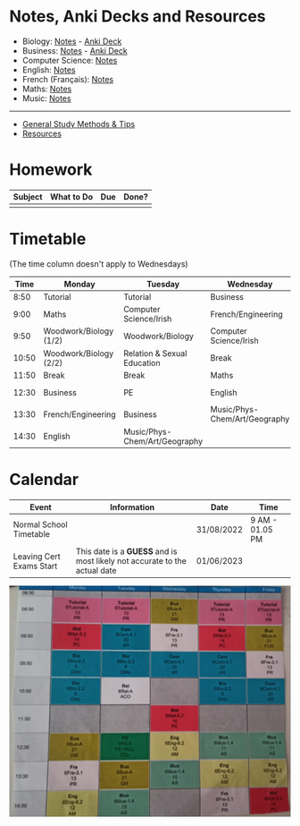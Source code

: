# Notes, Anki Decks and Resources
- Biology: [Notes](subjects/biology/biology.md) - [Anki Deck](https://github.com/cutthroat78/Leaving-Cert-Notes/releases/download/Biology/Biology.apkg)
- Business: [Notes](subjects/business/business.md) - [Anki Deck](https://github.com/cutthroat78/Leaving-Cert-Notes/releases/download/Business/Business.apkg)
- Computer Science: [Notes](subjects/computer-science/computer-science.md)
- English: [Notes](subjects/english/english.md)
- French (Français): [Notes](subjects/french/french.md)
- Maths: [Notes](subjects/maths/maths.md)
- Music: [Notes](subjects/music/music.md)

---

- [General Study Methods & Tips](study.md)
- [Resources](resources.md)

# Homework

| Subject | What to Do | Due | Done? |
|-|-|-|-|
| | | | |

# Timetable
(The time column doesn't apply to Wednesdays)

| Time | Monday | Tuesday | Wednesday | Thursday | Friday |
| --- | --- | --- | --- | --- | --- |
| 8:50 | Tutorial | Tutorial | Business | Tutorial | Tutorial |
| 9:00 | Maths | Computer Science/Irish | French/Engineering | Maths | Business |
| 9:50 | Woodwork/Biology (1/2) | Woodwork/Biology | Computer Science/Irish | Computer Science/Irish | French/Engineering |
| 10:50 | Woodwork/Biology (2/2) | Relation & Sexual Education | Break | Woodwork/Biology | Computer Science/Irish |
| 11:50 | Break | Break | Maths | Break | Break | 
| 12:30 | Business | PE | English | Music/Phys-Chem/Art/Geography | Music/Phys-Chem/Art/Geography |
| 13:30 | French/Engineering | Business | Music/Phys-Chem/Art/Geography | English | English |
| 14:30 | English | Music/Phys-Chem/Art/Geography | | French/Engineering | Maths |

# Calendar

| Event | Information | Date | Time |
|-|-|-|-|
| Normal School Timetable | | 31/08/2022 | 9 AM - 01.05 PM |
| Leaving Cert Exams Start | This date is a **GUESS** and is most likely not accurate to the actual date | 01/06/2023 |

![Timetable](timetable.jpeg)

<!--
# Calendar Archive
## 6th Year
## 5th Year
| French Oral Exams Start | | Tuesday, 17/05/2022 | |
| Trip to Belfast | Costs €15, We will be going to [W5](https://w5online.co.uk/) and [The Titanic Museum](https://www.titanicbelfast.com/) and be getting food on the way back from Belfast. | Thursday, 19/05/2022 | Leaving the School at 08:45 AM and Returning at 7 PM |
| Sports Day | | Friday, 20/05/2022 | |
| French Test | Test on vocab from sheet | Wednesday, 27/04/2022 |
| Trip out to either Glendalough or Bray (Where will be decided on the day) | Leaving school at 9:00 AM and will be arriving back at the school at 2:30 PM. We are going with Graham Maher. If we do go to Glendalough, we will not be going up the mountains | Friday, 06/05/2022 | |

# Homework Archive
## 6th Year
## 5th Year
| English | Finish off sample question on Control and Violence | Wednesday, 11/05/2022 | No |
| English | Finish Question on sheet that we were doing on Wednesday class | Wednesday, 11/05/2022 | No |
| English | Do a question on the sheet, the teacher gave us | Wednesday, 11/05/2022 | No |
| English | Finish off the uncle speaks in the drawing room file | Friday, 13/05/2022 | No |
| English | Finish sample question for english homework | Wednesday, 18/05/2022 | No |
| Biology | Do next two pages of respiration question booklet (ecology field trip question and fermentation question) | Tuesday, 17/05/2022 | No |
| Biology | Do all Ecology Exam Questions | Monday, 16/05/2022 | No |
| Biology | Do all learning check questions on respiration slides | Monday, 16/05/2022 | No |
| Biology | Finish write up | Monday, 16/05/2022 | Yes |
| Computer Science Test | No info yet | ? | |
| Biology | Finish Ecology Booklet | Tuesday, 10/05/2022 | Yes |
| Biology | Do Question 11, Ecology Exam Question | Tuesday, 03/05/2022 | No |
| French | Get vocab from top of sheet and highlighted words on sheet and put into hardback notes | Wednesday, 27/04/2022  | No |
| Maths | Finish all questions on page 183 | Friday, 29/04/2022 | No |
| French | Get ten phrases that can be used to answer this question: "Est-ce que les portables devraieur être intendits dans les écoles Irlandais?" (Should phones be banned in Irish schools?) | Thursday, 28/04/2022 | No |
- Biology - Page 297 diagrams 27.5 and 27.6 into hardback - 07/03/2022
- English - Personal Essay (5 paragraphs): Write a personal essay in which you explore your sense of what a particular place means to you - 14/02/2022
- English - Room Booklet Comprehension Questions - 14/02/2022
- Biology - Finish Homeostasis Worksheet - 01/03/2022
- Maths - Questions 8, 9 and 11 - 03/03/2022
- [ ] Biology - page 301 question 1 & 2 - 08/03/2022
- [ ] French - Do page 142 Questions  - 14/03/2022
- [ ] Biology - do digital and physical write up on breathing rate test - 14/03/2022
- [ ] Business - page 458 Do Question A, B and C - 21/03/2022
- [ ] Biology - 
  - [x] 1. Watch video on teams 
  - [ ] 2. Copy diagram
    - [ ] a. urinary system handout
    - [x] b. label nephron diagram
    - [ ] c. copy diagram of nephron from pg. 316 of textbook into hardback
- [ ] Maths - page 142 questions: 3, 5, 8, 12 - 21/03/2022
- [ ] Biology - workbook page 87 - 16/03/2022
- [ ] Biology - 2016 Q12 on sheet - 21/03/2022
- [ ] French - Do question that is in markdown file on my pinephone - 23/03/2022
- [ ] Biology - Do Question 1 + 2 on Page 457 - 30/03/2022
- [ ] French - Do five questions on page - 31/03/2022
- [ ] English - Question 1-4 - 31/03/2022
- [ ] English - Write a paragraph on one of the Relationships in Room  - 01/04/2022
- [ ] Biology - Workbook Page 113 Q 1 (part e of 1), 2, 3, 4, 5, 6, 7 - 05/04/2022
- [ ] Biology - Study definitions scientific method - 05/04/2022

# 5th Year Timetable
(The time column doesn't apply to Wednesdays)

| Time | Monday | Tuesday | Wednesday | Thursday | Friday |
| --- | --- | --- | --- | --- | --- |
| 8:50 | Tutorial | Tutorial | Woodwork/Biology (1/2) | Tutorial | Tutorial |
| 9:00 | English | Irish/Computer Science | Woodwork/Biology (2/2) | Maths | English |
| 9:50 | French/Engineering | Maths | Irish/Computer Science | Music/Phys-Chem/Art/Geography | Irish/Computer Science |
| 10:50 | Maths | Music/Phys-Chem/Art/Geography | Break | English | Maths |
| 11:50 | Break | Break | Business | Break | Break |
| 12:30 | Woodwork/Biology | Business | French/Engineering | Irish/Computer Science | Business |
| 13:30 | Business | Woodwork/Biology | English | Relation & Sexual Education | French/Engineering |
| 14:30 | Music/Phys-Chem/Art/Geography | PE || French/Engineering | Music/Phys-Chem/Art/Geography |
-->
